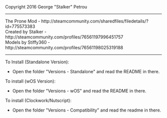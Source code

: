 <dl>Copyright 2016 George "Stalker" Petrou<br>
<hr>
The Prone Mod - http://steamcommunity.com/sharedfiles/filedetails/?id=775573383<br>
Created by Stalker - http://steamcommunity.com/profiles/76561197996451757<br>
Models by Stiffy360 - http://steamcommunity.com/profiles/76561198025319188<br>
<hr>

To Install (Standalone Version):

- Open the folder "Versions - Standalone" and read the README in there.

To install (wOS Version):

 - Open the folder "Versions - wOS" and read the README in there.

To install (Clockwork/Nutscript):

- Open the folder "Versions - Compatibility" and read the readme in there.